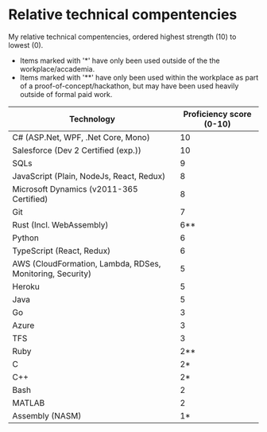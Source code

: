 # Relative technical compentencies

My relative technical compentencies, ordered highest strength (10) to lowest (0).

- Items marked with '*' have only been used outside of the the workplace/accademia.
- Items marked with '**' have only been used within the workplace as part of a proof-of-concept/hackathon, but may have been used heavily outside of formal paid work.

Technology | Proficiency score (0-10)
--- | ---
C# (ASP.Net, WPF, .Net Core, Mono) | 10
Salesforce (Dev 2 Certified (exp.)) | 10
SQLs | 9
JavaScript (Plain, NodeJs, React, Redux) | 8
Microsoft Dynamics (v2011-365 Certified) | 8
Git | 7
Rust (Incl. WebAssembly) | 6**
Python | 6
TypeScript (React, Redux) | 6
AWS (CloudFormation, Lambda, RDSes, Monitoring, Security) | 5
Heroku | 5
Java | 5
Go | 3
Azure | 3
TFS | 3
Ruby | 2**
C | 2*
C++ | 2*
Bash | 2
MATLAB | 2
Assembly (NASM) | 1*
